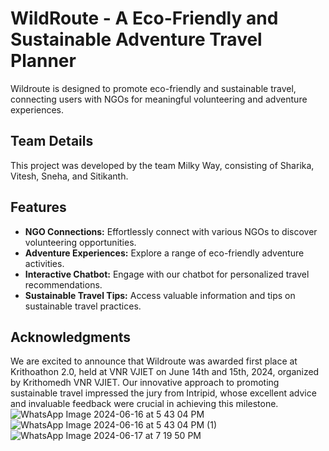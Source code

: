# WildRoute - A Eco-Friendly and Sustainable Adventure Travel Planner

Wildroute is designed to promote eco-friendly and sustainable travel, connecting users with NGOs for meaningful volunteering and adventure experiences.

## Team Details
This project was developed by the team Milky Way, consisting of Sharika, Vitesh, Sneha, and Sitikanth.
## Features
- **NGO Connections:** Effortlessly connect with various NGOs to discover volunteering opportunities.
- **Adventure Experiences:** Explore a range of eco-friendly adventure activities.
- **Interactive Chatbot:** Engage with our chatbot for personalized travel recommendations.
- **Sustainable Travel Tips:** Access valuable information and tips on sustainable travel practices.
## Acknowledgments
We are excited to announce that Wildroute was awarded first place at Krithoathon 2.0, held at VNR VJIET on June 14th and 15th, 2024, organized by Krithomedh VNR VJIET. Our innovative approach to promoting sustainable travel impressed the jury from Intripid, whose excellent advice and invaluable feedback were crucial in achieving this milestone.
![WhatsApp Image 2024-06-16 at 5 43 04 PM](https://github.com/Sharika999/WildRoute/assets/153902791/56157fb0-a43d-4d9f-8748-731ebbff2a47)
![WhatsApp Image 2024-06-16 at 5 43 04 PM (1)](https://github.com/Sharika999/WildRoute/assets/153902791/b133f489-a177-43db-9926-72073fb7a674)
![WhatsApp Image 2024-06-17 at 7 19 50 PM](https://github.com/Sharika999/WildRoute/assets/153902791/bcc71105-b963-42d5-a158-7337097cf8f8)
